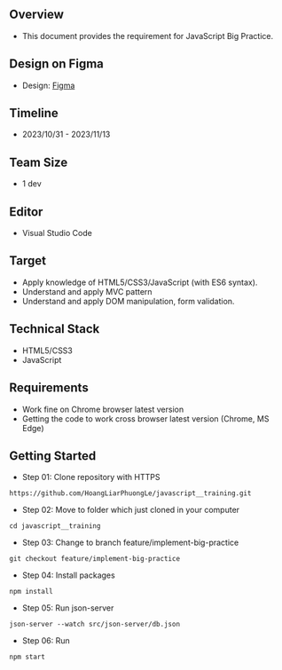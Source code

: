 ## Overview

-   This document provides the requirement for JavaScript Big Practice.

## Design on Figma

-   Design: [Figma](https://www.figma.com/file/rWaB9NYbnYYDnSeJ1ePXz3/Practice-Javascript-Design?node-id=10%3A132&mode=dev)

## Timeline

-   2023/10/31 - 2023/11/13

## Team Size

-   1 dev

## Editor

-   Visual Studio Code

## Target

-   Apply knowledge of HTML5/CSS3/JavaScript (with ES6 syntax).
-   Understand and apply MVC pattern
-   Understand and apply DOM manipulation, form validation.

## Technical Stack

-   HTML5/CSS3
-   JavaScript

## Requirements

-   Work fine on Chrome browser latest version
-   Getting the code to work cross browser latest version (Chrome, MS Edge)

## Getting Started

-   Step 01: Clone repository with HTTPS

```
https://github.com/HoangLiarPhuongLe/javascript__training.git
```

-   Step 02: Move to folder which just cloned in your computer

```
cd javascript__training
```

-   Step 03: Change to branch feature/implement-big-practice

```
git checkout feature/implement-big-practice
```

-   Step 04: Install packages

```
npm install
```

-   Step 05: Run json-server

```
json-server --watch src/json-server/db.json
```

-   Step 06: Run

```
npm start
```

